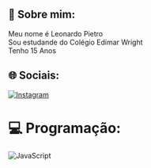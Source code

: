 ## 💫  Sobre mim:
Meu nome é Leonardo Pietro<br>Sou estudande do Colégio Edimar Wright<br>Tenho 15 Anos


## 🌐 Sociais:
[![Instagram](https://img.shields.io/badge/Instagram-%23E4405F.svg?logo=Instagram&logoColor=white)](https://instagram.com/leozin.pietro) 

# 💻 Programação:
![JavaScript](https://img.shields.io/badge/javascript-%23323330.svg?style=for-the-badge&logo=javascript&logoColor=%23F7DF1E)
